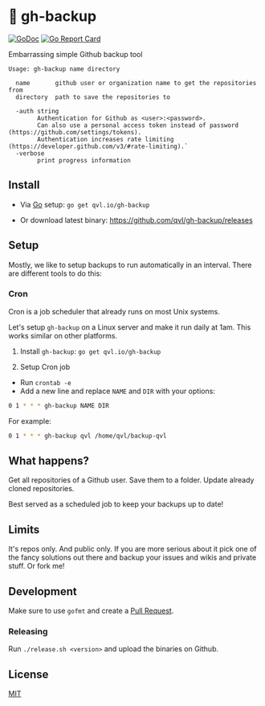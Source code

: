#  :floppy_disk: gh-backup

[![GoDoc](https://godoc.org/github.com/qvl/gh-backup?status.svg)](https://godoc.org/github.com/qvl/gh-backup)
[![Go Report Card](https://goreportcard.com/badge/github.com/qvl/gh-backup)](https://goreportcard.com/report/github.com/qvl/gh-backup)


Embarrassing simple Github backup tool

    Usage: gh-backup name directory

      name       github user or organization name to get the repositories from
      directory  path to save the repositories to

      -auth string
            Authentication for Github as <user>:<password>.
            Can also use a personal access token instead of password (https://github.com/settings/tokens).
            Authentication increases rate limiting (https://developer.github.com/v3/#rate-limiting).`
      -verbose
            print progress information


## Install

- Via [Go](https://golang.org/) setup: `go get qvl.io/gh-backup`

- Or download latest binary: https://github.com/qvl/gh-backup/releases


## Setup

Mostly, we like to setup backups to run automatically in an interval.
There are different tools to do this:

### Cron

Cron is a job scheduler that already runs on most Unix systems.

Let's setup `gh-backup` on a Linux server and make it run daily at 1am. This works similar on other platforms.

1. Install `gh-backup`: `go get qvl.io/gh-backup`

2. Setup Cron job

- Run `crontab -e`
- Add a new line and replace `NAME` and `DIR` with your options:

``` sh
0 1 * * * gh-backup NAME DIR
```

For example:

``` sh
0 1 * * * gh-backup qvl /home/qvl/backup-qvl
```


## What happens?

Get all repositories of a Github user.
Save them to a folder.
Update already cloned repositories.

Best served as a scheduled job to keep your backups up to date!


## Limits

It's repos only. And public only.
If you are more serious about it pick one of the fancy solutions out there
and backup your issues and wikis and private stuff.
Or fork me!


## Development

Make sure to use `gofmt` and create a [Pull Request](https://github.com/qvl/gh-backup/pulls).

### Releasing

Run `./release.sh <version>` and upload the binaries on Github.


## License

[MIT](./LICENSE)
